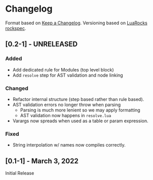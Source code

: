 # Changelog

Format based on [Keep a Changelog](https://keepachangelog.com/en/1.0.0/).
Versioning based on [LuaRocks rockspec](https://github.com/luarocks/luarocks/wiki/Rockspec-format).

## [0.2-1] - UNRELEASED

### Added
- Add dedicated rule for Modules (top level block)
- Add `resolve` step for AST validation and node linking

### Changed
- Refactor internal structure (step based rather than rule based).
- AST validation errors no longer throw when parsing
  - Parsing is much more lenient so we may apply formatting
  - AST validation now happens in `resolve.lua`
- Varargs now spreads when used as a table or param expression.

### Fixed
- String interpolation w/ names now compiles correctly.

## [0.1-1] - March 3, 2022

Initial Release
